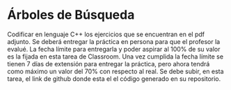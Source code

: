 # Árboles de Búsqueda
Codificar en lenguaje C++ los ejercicios que se encuentran en el pdf adjunto. Se deberá entregar la práctica en persona para que el profesor la evalué. La fecha límite para entregarla y poder aspirar al 100% de su valor es la fijada en esta tarea de Classroom. Una vez cumplida la fecha límite se tienen 7 días de extensión para entregar la práctica, pero ahora tendrá como máximo un valor del 70% con respecto al real.
Se debe subir, en esta tarea, el link de github donde esta el el código generado en su repositorio.
